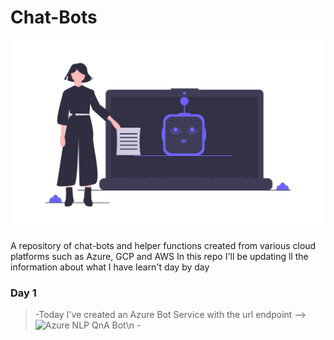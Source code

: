 # Chat-Bots

![](pics/bot.png)

A repository of chat-bots and helper functions created from various cloud platforms such as Azure, GCP and AWS
In this repo I'll be updating ll the information about what I have learn't day by day

### Day 1
> -Today I've created an Azure Bot Service with the url endpoint --> ![Azure NLP QnA Bot](https://testbot-nlp.cognitiveservices.azure.com/qnamaker/v4.0)\n -
